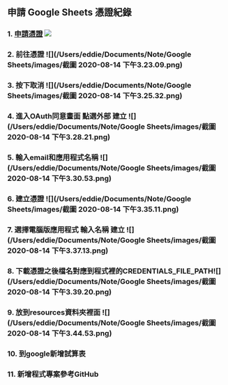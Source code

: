 ## 申請 Google Sheets 憑證紀錄

### 1. [申請憑證](https://console.developers.google.com/flows/enableapi?apiid=sheets.googleapis.com) ![](https://github.com/EddieHuang0410/google-sheets/blob/master/%E6%88%AA%E5%9C%96%202020-08-14%20%E4%B8%8B%E5%8D%883.18.28.png?raw=true)

### 2. 前往憑證 ![](/Users/eddie/Documents/Note/Google Sheets/images/截圖 2020-08-14 下午3.23.09.png)

### 3. 按下取消 ![](/Users/eddie/Documents/Note/Google Sheets/images/截圖 2020-08-14 下午3.25.32.png)

### 4. 進入OAuth同意畫面 點選外部 建立 ![](/Users/eddie/Documents/Note/Google Sheets/images/截圖 2020-08-14 下午3.28.21.png)

### 5. 輸入email和應用程式名稱 ![](/Users/eddie/Documents/Note/Google Sheets/images/截圖 2020-08-14 下午3.30.53.png)

### 6. 建立憑證 ![](/Users/eddie/Documents/Note/Google Sheets/images/截圖 2020-08-14 下午3.35.11.png)

### 7. 選擇電腦版應用程式 輸入名稱 建立 ![](/Users/eddie/Documents/Note/Google Sheets/images/截圖 2020-08-14 下午3.37.13.png)

### 8. 下載憑證之後檔名對應到程式裡的CREDENTIALS_FILE_PATH![](/Users/eddie/Documents/Note/Google Sheets/images/截圖 2020-08-14 下午3.39.20.png)

### 9. 放到resources資料夾裡面 ![](/Users/eddie/Documents/Note/Google Sheets/images/截圖 2020-08-14 下午3.44.53.png)

### 10. 到google新增試算表

### 11. 新增程式專案參考GitHub

